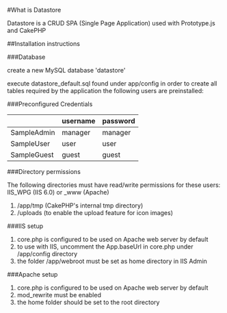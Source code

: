#What is Datastore

Datastore is a CRUD SPA (Single Page Application) used with Prototype.js and CakePHP


##Installation instructions

###Database

create a new MySQL database 'datastore'

execute datastore_default.sql found under app/config in order to create all tables required by the application
the following users are preinstalled:

###Preconfigured Credentials

||username|password|
|:---------|:----------|:----------|
|SampleAdmin|manager|manager|
|SampleUser|user|user|
|SampleGuest|guest|guest|


###Directory permissions

The following directories must have read/write permissions for these users:
    IIS_WPG (IIS 6.0) or _www (Apache)

1. /app/tmp (CakePHP's internal tmp directory)
2. /uploads (to enable the upload feature for icon images)

###IIS setup

1. core.php is configured to be used on Apache web server by default
2. to use with IIS, uncomment the App.baseUrl in core.php under /app/config directory
3. the folder /app/webroot must be set as home directory in IIS Admin

###Apache setup

1. core.php is configured to be used on Apache web server by default
2. mod_rewrite must be enabled
3. the home folder should be set to the root directory
